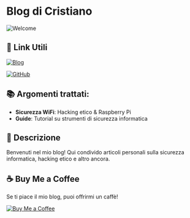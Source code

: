 # Blog di Cristiano 

![Welcome](https://img.shields.io/badge/Benvenuti%20nel%20mio%20blog-blueviolet?style=for-the-badge)

## 🔗 Link Utili

[![Blog](https://img.shields.io/badge/Blog-WiFi--Revenge.github.io%2Fblog-blue?style=for-the-badge)](https://WiFi-Revenge.github.io/blog)

[![GitHub](https://img.shields.io/badge/GitHub-WiFi--Revenge-black?style=for-the-badge&logo=github)](https://github.com/WiFi-Revenge)



## 📚 Argomenti trattati:
- **Sicurezza WiFi**: 
Hacking etico & Raspberry Pi 
- **Guide**: Tutorial su strumenti di sicurezza informatica

## 🚀 Descrizione
Benvenuti nel mio blog!
Qui condivido articoli personali sulla sicurezza informatica, hacking etico e altro ancora.

## ☕ Buy Me a Coffee  
Se ti piace il mio blog, puoi offrirmi un caffè!  

[![Buy Me a Coffee](https://cdn.buymeacoffee.com/buttons/v2/default-yellow.png)](https://paypal.me/CristianoGiannini?country.x=IT&locale.x=it_IT)

